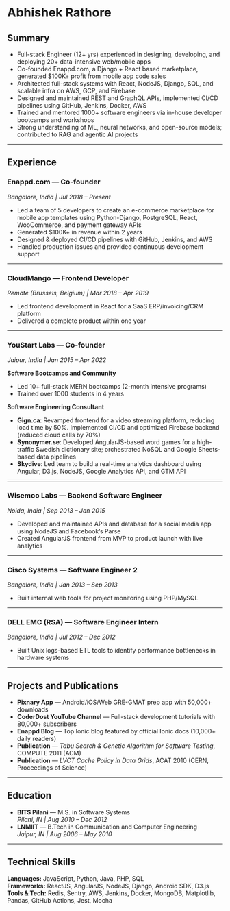 # Abhishek Rathore

## Summary

- Full-stack Engineer (12+ yrs) experienced in designing, developing, and deploying 20+ data-intensive web/mobile apps  
- Co-founded Enappd.com, a Django + React based marketplace, generated $100K+ profit from mobile app code sales  
- Architected full-stack systems with React, NodeJS, Django, SQL, and scalable infra on AWS, GCP, and Firebase  
- Designed and maintained REST and GraphQL APIs, implemented CI/CD pipelines using GitHub, Jenkins, Docker, AWS  
- Trained and mentored 1000+ software engineers via in-house developer bootcamps and workshops  
- Strong understanding of ML, neural networks, and open-source models; contributed to RAG and agentic AI projects  

---

## Experience

### Enappd.com — Co-founder  
*Bangalore, India | Jul 2018 – Present*  
- Led a team of 5 developers to create an e-commerce marketplace for mobile app templates using Python-Django, PostgreSQL, React, WooCommerce, and payment gateway APIs  
- Generated $100K+ in revenue within 2 years  
- Designed & deployed CI/CD pipelines with GitHub, Jenkins, and AWS  
- Handled production issues and provided continuous development support  

---

### CloudMango — Frontend Developer  
*Remote (Brussels, Belgium) | Mar 2018 – Apr 2019*  
- Led frontend development in React for a SaaS ERP/invoicing/CRM platform  
- Delivered a complete product within one year  

---

### YouStart Labs — Co-founder  
*Jaipur, India | Jan 2015 – Apr 2022*  

**Software Bootcamps and Community**  
- Led 10+ full-stack MERN bootcamps (2-month intensive programs)  
- Trained over 1000 students in 4 years  

**Software Engineering Consultant**  
- **Gign.ca**: Revamped frontend for a video streaming platform, reducing load time by 50%. Implemented CI/CD and optimized Firebase backend (reduced cloud calls by 70%)  
- **Synonymer.se**: Developed AngularJS-based word games for a high-traffic Swedish dictionary site; orchestrated NoSQL and Google Sheets-based data pipelines  
- **Skydive**: Led team to build a real-time analytics dashboard using Angular, D3.js, NodeJS, Google Analytics API, and GTM API  

---

### Wisemoo Labs — Backend Software Engineer  
*Noida, India | Sep 2013 – Jan 2015*  
- Developed and maintained APIs and database for a social media app using NodeJS and Facebook’s Parse  
- Created AngularJS frontend from MVP to product launch with live analytics  

---

### Cisco Systems — Software Engineer 2  
*Bangalore, India | Jan 2013 – Sep 2013*  
- Built internal web tools for project monitoring using PHP/MySQL  

---

### DELL EMC (RSA) — Software Engineer Intern  
*Bangalore, India | Jul 2012 – Dec 2012*  
- Built Unix logs-based ETL tools to identify performance bottlenecks in hardware systems  

---

## Projects and Publications

- **Pixnary App** — Android/iOS/Web GRE-GMAT prep app with 50,000+ downloads  
- **CoderDost YouTube Channel** — Full-stack development tutorials with 80,000+ subscribers  
- **Enappd Blog** — Top Ionic blog featured by official Ionic docs (10,000+ daily readers)  
- **Publication** — *Tabu Search & Genetic Algorithm for Software Testing*, COMPUTE 2011 (ACM)  
- **Publication** — *LVCT Cache Policy in Data Grids*, ACAT 2010 (CERN, Proceedings of Science)  

---

## Education

- **BITS Pilani** — M.S. in Software Systems  
  *Pilani, IN | Aug 2010 – Dec 2012*  
- **LNMIIT** — B.Tech in Communication and Computer Engineering  
  *Jaipur, IN | Aug 2006 – May 2010*  

---

## Technical Skills

**Languages:** JavaScript, Python, Java, PHP, SQL  
**Frameworks:** ReactJS, AngularJS, NodeJS, Django, Android SDK, D3.js  
**Tools & Tech:** Redis, Sentry, AWS, Jenkins, Docker, MongoDB, Matplotlib, Pandas, GitHub Actions, Jest, Mocha  

